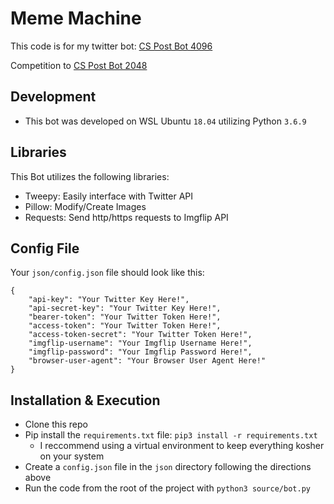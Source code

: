 # Meme Machine
This code is for my twitter bot: [CS Post Bot 4096](https://twitter.com/MemeMachine4096)

Competition to [CS Post Bot 2048](https://github.com/cgilbert250/CSPostBot2048)

## Development
* This bot was developed on WSL Ubuntu `18.04` utilizing Python `3.6.9`

## Libraries
This Bot utilizes the following libraries:
* Tweepy: Easily interface with Twitter API
* Pillow: Modify/Create Images
* Requests: Send http/https requests to Imgflip API

## Config File
Your `json/config.json` file should look like this:

    {
        "api-key": "Your Twitter Key Here!",
        "api-secret-key": "Your Twitter Key Here!",
        "bearer-token": "Your Twitter Token Here!",
        "access-token": "Your Twitter Token Here!",
        "access-token-secret": "Your Twitter Token Here!",
        "imgflip-username": "Your Imgflip Username Here!",
        "imgflip-password": "Your Imgflip Password Here!",
        "browser-user-agent": "Your Browser User Agent Here!"
    }

## Installation & Execution
* Clone this repo
* Pip install the `requirements.txt` file: `pip3 install -r requirements.txt`
    * I reccommend using a virtual environment to keep everything kosher on your system
* Create a `config.json` file in the `json` directory following the directions above
* Run the code from the root of the project with `python3 source/bot.py`
